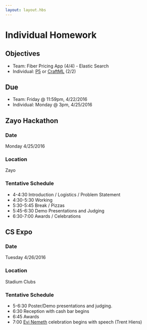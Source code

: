 ```yaml
---
layout: layout.hbs
---
```


# Individual Homework

## Objectives

* Team: Fiber Pricing App (4/4) - Elastic Search
* Individual: [P5](https://p5js.org/) or [CraftML](https://craftml.io) (2/2)

## Due

* Team: Friday @ 11:59pm, 4/22/2016
* Individual: Monday @ 3pm, 4/25/2016

## Zayo Hackathon

### Date

Monday 4/25/2016

### Location

Zayo

### Tentative Schedule

* 4-4:30 Introduction / Logistics  / Problem Statement
* 4:30-5:30 Working
* 5:30-5:45 Break / Pizzas
* 5:45-6:30 Demo Presentations and Judging
* 6:30-7:00 Awards / Celebrations

## CS Expo

### Date

Tuesday 4/26/2016

### Location

Stadium Clubs

### Tentative Schedule

* 5-6:30 Poster/Demo presentations and judging.
* 6:30 Reception with cash bar begins
* 6:45 Awards
* 7:00 [Evi Nemeth](https://en.wikipedia.org/wiki/Evi_Nemeth) celebration begins with speech (Trent Hiens)
